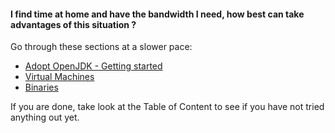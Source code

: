 #### I find time at home and have the bandwidth I need, how best can take advantages of this situation ?

Go through these sections at a slower pace:

* [Adopt OpenJDK - Getting started](adopt-openjdk-getting-started/adopt_openjdk_-_getting_started.md)
* [Virtual Machines](virtual-machines/virtual_machines.md)
* [Binaries](binaries/binaries.md)

If you are done, take look at the Table of Content to see if you have not tried anything out yet.
 
